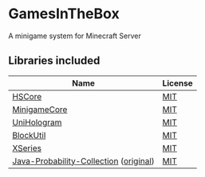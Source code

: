 # GamesInTheBox

A minigame system for Minecraft Server

## Libraries included

| Name                                                                                                                                                           | License                                                                               |
|----------------------------------------------------------------------------------------------------------------------------------------------------------------|---------------------------------------------------------------------------------------|
| [HSCore](https://github.com/HSGamer/HSCore)                                                                                                                    | [MIT](https://github.com/HSGamer/HSCore/blob/master/LICENSE)                          |
| [MinigameCore](https://github.com/HSGamer/MinigameCore)                                                                                                        | [MIT](https://github.com/HSGamer/MinigameCore/blob/master/LICENSE)                    |
| [UniHologram](https://github.com/ProjectUnified/UniHologram)                                                                                                   | [MIT](https://github.com/ProjectUnified/UniHologram/blob/master/LICENSE)              |
| [BlockUtil](https://github.com/HSGamer/BlockUtil)                                                                                                              | [MIT](https://github.com/HSGamer/BlockUtil/blob/master/LICENSE)                       |
| [XSeries](https://github.com/CryptoMorin/XSeries)                                                                                                              | [MIT](https://github.com/CryptoMorin/XSeries/blob/master/LICENSE.txt)                 |
| [Java-Probability-Collection](https://github.com/HSGamer/Java-Probability-Collection) ([original](https://github.com/lewysDavies/Java-Probability-Collection)) | [MIT](https://github.com/lewysDavies/Java-Probability-Collection/blob/master/LICENSE) |
